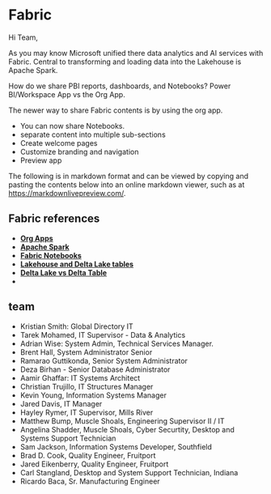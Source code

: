 # Fabric

Hi Team,

As you may know Microsoft unified there data analytics and AI services with Fabric. Central to transforming and loading data into the Lakehouse is Apache Spark.

How do we share PBI reports, dashboards, and Notebooks?
Power BI/Workspace App vs the Org App.

The newer way to share Fabric contents is by using the org app.

- You can now share Notebooks.
- separate content into multiple sub-sections
- Create welcome pages
- Customize branding and navigation
- Preview app

The following is in markdown format and can be viewed by copying and pasting the contents below into an online markdown viewer, such as at <https://markdownlivepreview.com/>.

## Fabric references

- **[Org Apps](https://www.youtube.com/watch?v=7W3_9J0emKM&t=124s)**
- **[Apache Spark](https://www.geeksforgeeks.org/java/components-of-apache-spark/)**
- **[Fabric Notebooks](https://www.youtube.com/watch?v=do8_gogFlLk)**
- **[Lakehouse and Delta Lake tables](https://learn.microsoft.com/en-us/fabric/data-engineering/lakehouse-and-delta-tables)**
- **[Delta Lake vs Delta Table](https://community.databricks.com/t5/data-engineering/deltalkake-vs-delta-table/td-p/5027)**
- **[](https://learn.microsoft.com/en-us/fabric/data-engineering/tutorial-lakehouse-introduction)**

## team

- Kristian Smith: Global Directory IT
- Tarek Mohamed, IT Supervisor - Data & Analytics
- Adrian Wise: System Admin, Technical Services Manager.
- Brent Hall, System Administrator Senior
- Ramarao Guttikonda, Senior System Administrator
- Deza Birhan - Senior Database Administrator
- Aamir Ghaffar: IT Systems Architect
- Christian Trujillo, IT Structures Manager
- Kevin Young, Information Systems Manager
- Jared Davis, IT Manager
- Hayley Rymer, IT Supervisor, Mills River
- Matthew Bump, Muscle Shoals, Engineering Supervisor II / IT
- Angelina Shadder, Muscle Shoals, Cyber Securtity, Desktop and Systems Support Technician
- Sam Jackson, Information Systems Developer, Southfield
- Brad D. Cook, Quality Engineer, Fruitport
- Jared Eikenberry, Quality Engineer, Fruitport
- Carl Stangland, Desktop and System Support Technician, Indiana
- Ricardo Baca, Sr. Manufacturing Engineer
